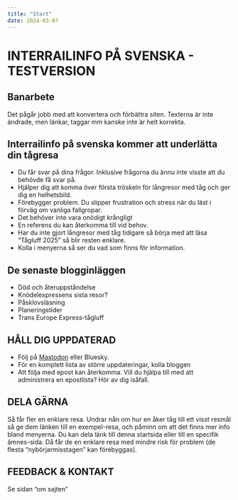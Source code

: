 ```yaml
---
title: "Start"
date: 2024-03-07
---
```


# INTERRAILINFO PÅ SVENSKA - TESTVERSION

## Banarbete
Det pågår jobb med att konvertera och förbättra siten. Texterna är inte ändrade, men länkar, taggar mm kanske inte är helt korrekta. 

## Interrailinfo på svenska kommer att underlätta din tågresa

- Du får svar på dina frågor. Inklusive frågorna du ännu inte visste att du behövde få svar på.  
- Hjälper dig att komma över första tröskeln för långresor med tåg och ger dig en helhetsbild.  
- Förebygger problem. Du slipper frustration och stress när du läst i förväg om vanliga fallgropar.  
- Det behöver inte vara onödigt krångligt
- En referens du kan återkomma till vid behov.
- Har du inte gjort långresor med tåg tidigare så börja med att läsa “Tågluff 2025” så blir resten enklare.
- Kolla i menyerna så ser du vad som finns för information.

## De senaste blogginläggen

- Död och återuppståndelse
- Knödelexpressens sista resor?
- Påsklovsläsning
- Planeringstider
- Trans Europe Express-tågluff

## HÅLL DIG UPPDATERAD

- Följ på [Mastodon](https://mastodonsweden.se/@interrailinfosvenska) eller Bluesky.
- För en komplett lista av större uppdateringar, kolla bloggen  
- Att följa med epost kan återkomma. Vill du hjälpa till med att administrera en epostlista? Hör av dig isåfall.

## DELA GÄRNA

Så får fler en enklare resa. Undrar nån om hur en åker tåg till ett visst resmål så ge dem länken till en exempel-resa, och påminn om att det finns mer info bland menyerna. Du kan dela länk till denna startsida eller till en specifik ämnes-sida. Då får de en enklare resa med mindre risk för problem (de flesta “nybörjarmisstagen” kan förebyggas).

## FEEDBACK & KONTAKT

Se sidan “om sajten”  
